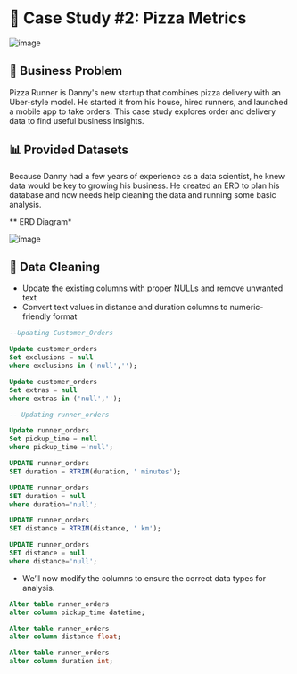 
# 🍜 Case Study #2: Pizza Metrics

![image](https://github.com/user-attachments/assets/81eddaaf-72d4-4321-8c37-55591ae9f98e)


## 📌 Business Problem

Pizza Runner is Danny's new startup that combines pizza delivery with an Uber-style model.
He started it from his house, hired runners, and launched a mobile app to take orders.
This case study explores order and delivery data to find useful business insights.

## 📊 Provided Datasets

Because Danny had a few years of experience as a data scientist, he knew data would be key to growing his business.
He created an ERD to plan his database and now needs help cleaning the data and running some basic analysis.

** ERD Diagram*

![image](https://github.com/user-attachments/assets/672b1086-02ed-40d9-9bfe-5abb0c18c0b0)

## 🧼 Data Cleaning 

- Update the existing columns with proper NULLs and remove unwanted text
- Convert text values in distance and duration columns to numeric-friendly format

````sql
--Updating Customer_Orders

Update customer_orders
Set exclusions = null
where exclusions in ('null','');

Update customer_orders
Set extras = null
where extras in ('null','');

-- Updating runner_orders

Update runner_orders
Set pickup_time = null
where pickup_time ='null';

UPDATE runner_orders
SET duration = RTRIM(duration, ' minutes');

UPDATE runner_orders
SET duration = null
where duration='null';

UPDATE runner_orders
SET distance = RTRIM(distance, ' km');

UPDATE runner_orders
SET distance = null
where distance='null';

`````
- We’ll now modify the columns to ensure the correct data types for analysis.



````sql
Alter table runner_orders
alter column pickup_time datetime;

Alter table runner_orders
alter column distance float;

Alter table runner_orders
alter column duration int;


`````


